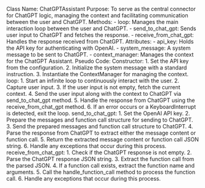 Class Name: ChatGPTAssistant
Purpose: To serve as the central connector for ChatGPT logic, managing the context and facilitating communication between the user and ChatGPT.
Methods: 
    - loop: Manages the main interaction loop between the user and ChatGPT.
    - send_to_chat_gpt: Sends user input to ChatGPT and fetches the response.
    - receive_from_chat_gpt: Handles the response received from ChatGPT.
Attributes:
    - api_key: Holds the API key for authenticating with OpenAI.
    - system_message: A system message to be sent to ChatGPT.
    - context_manager: Manages the context for the ChatGPT Assistant.
Pseudo Code:
    Constructor:
        1. Set the API key from the configuration.
        2. Initialize the system message with a standard instruction.
        3. Instantiate the ContextManager for managing the context.
    loop:
        1. Start an infinite loop to continuously interact with the user.
        2. Capture user input.
        3. If the user input is not empty, fetch the current context.
        4. Send the user input along with the context to ChatGPT via send_to_chat_gpt method.
        5. Handle the response from ChatGPT using the receive_from_chat_gpt method.
        6. If an error occurs or a KeyboardInterrupt is detected, exit the loop.
    send_to_chat_gpt:
        1. Set the OpenAI API key.
        2. Prepare the messages and function call structure for sending to ChatGPT.
        3. Send the prepared messages and function call structure to ChatGPT.
        4. Parse the response from ChatGPT to extract either the message content or function call.
        5. Return the extracted message content or function call JSON string.
        6. Handle any exceptions that occur during this process.
    receive_from_chat_gpt:
        1. Check if the ChatGPT response is not empty.
        2. Parse the ChatGPT response JSON string.
        3. Extract the function call from the parsed JSON.
        4. If a function call exists, extract the function name and arguments.
        5. Call the handle_function_call method to process the function call.
        6. Handle any exceptions that occur during this process.
